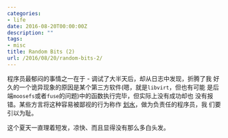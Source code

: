 ```yaml
---
categories:
- life
date: 2016-08-20T00:00:00Z
description: ""
tags:
- misc
title: Random Bits (2)
url: /2016/08/20/random-bits-2/
---
```



程序员最郁闷的事情之一在于 - 调试了大半天后，却从日志中发现，折腾了我
好久的一个诡异现象的原因是某个第三方软件(嗯，就是`libvirt`，但也有可能
是后端`moosefs`或者`fuse`的问题)中的函数执行完毕，但实际上没有成功却也
没有报错。某些方言将这种容易被鄙视的行为称作
[划水](http://baike.baidu.com/view/734403.htm)，做为负责任的程序员，我
们要引以为耻。

这个夏天一直理着短发，凉快、而且显得没有那么多白头发。
